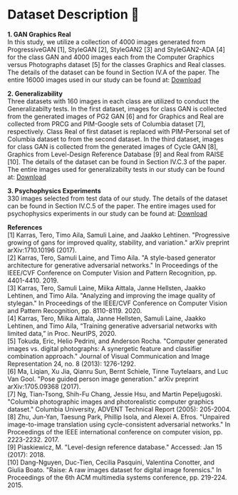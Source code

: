 # Dataset Description :briefcase:

**1. GAN Graphics Real** </br>
In this study, we utilize a collection of 4000 images generated from ProgressiveGAN [1], StyleGAN [2], StyleGAN2 [3] and StyleGAN2-ADA [4] for the class GAN and 4000 images each from the Computer Graphics versus Photographs dataset [5] for the classes Graphics and Real classes. The details of the dataset can be found in Section IV.A of the paper. The entire 16000 images used in our study can be found at: [Download](https://www.google.com)

**2. Generalizability** </br>
Three datasets with 160 images in each class are utilized to conduct the Generalizabilty tests. In the first dataset, images for class GAN is collected from the generated images of PG2 GAN [6] and for Graphics and Real are collected from PRCG and PIM-Google sets of Columbia dataset [7], respectively. Class Real of first dataset is replaced with PIM-Personal set of Columbia dataset to from the second dataset. In the third dataset, images for class GAN is collected from the generated images of Cycle GAN [8], Graphics from Level-Design Reference Database [9] and Real from RAISE [10]. The details of the dataset can be found in Section IV.C.3 of the paper. The entire images used for generalizabilty tests in our study can be found at: [Download](https://www.google.com)

**3. Psychophysics Experiments** </br>
330 images selected from test data of our study. The details of the dataset can be found in Section IV.C.5 of the paper. The entire images used for psychophysics experiments in our study can be found at: [Download](https://www.google.com)

**References** </br>
[1] Karras, Tero, Timo Aila, Samuli Laine, and Jaakko Lehtinen. "Progressive growing of gans for improved quality, stability, and variation." arXiv preprint arXiv:1710.10196 (2017). </br>
[2] Karras, Tero, Samuli Laine, and Timo Aila. "A style-based generator architecture for generative adversarial networks." In Proceedings of the IEEE/CVF Conference on Computer Vision and Pattern Recognition, pp. 4401-4410. 2019. </br>
[3] Karras, Tero, Samuli Laine, Miika Aittala, Janne Hellsten, Jaakko Lehtinen, and Timo Aila. "Analyzing and improving the image quality of stylegan." In Proceedings of the IEEE/CVF Conference on Computer Vision and Pattern Recognition, pp. 8110-8119. 2020. </br>
[4] Karras, Tero, Miika Aittala, Janne Hellsten, Samuli Laine, Jaakko Lehtinen, and Timo Aila, “Training generative adversarial networks with limited data,” in Proc. NeurIPS, 2020. </br>
[5] Tokuda, Eric, Helio Pedrini, and Anderson Rocha. "Computer generated images vs. digital photographs: A synergetic feature and classifier combination approach." Journal of Visual Communication and Image Representation 24, no. 8 (2013): 1276-1292. </br>
[6] Ma, Liqian, Xu Jia, Qianru Sun, Bernt Schiele, Tinne Tuytelaars, and Luc Van Gool. "Pose guided person image generation." arXiv preprint arXiv:1705.09368 (2017).</br>
[7] Ng, Tian-Tsong, Shih-Fu Chang, Jessie Hsu, and Martin Pepeljugoski. "Columbia photographic images and photorealistic computer graphics dataset." Columbia University, ADVENT Technical Report (2005): 205-2004.</br>
[8] Zhu, Jun-Yan, Taesung Park, Phillip Isola, and Alexei A. Efros. "Unpaired image-to-image translation using cycle-consistent adversarial networks." In Proceedings of the IEEE international conference on computer vision, pp. 2223-2232. 2017.</br>
[9] Piaskiewicz, M. "Level-design reference database." Accessed: Jan 15 (2017): 2018.</br>
[10] Dang-Nguyen, Duc-Tien, Cecilia Pasquini, Valentina Conotter, and Giulia Boato. "Raise: A raw images dataset for digital image forensics." In Proceedings of the 6th ACM multimedia systems conference, pp. 219-224. 2015.
